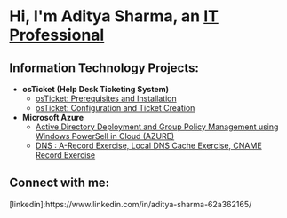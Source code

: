 <h1>Hi, I'm Aditya Sharma, an <a href="https://www.linkedin.com/in/aditya-sharma-
62a362165/">IT Professional</a></h1>

<h2>Information Technology Projects:</h2>

- <b>osTicket (Help Desk Ticketing System)</b>
  - [osTicket: Prerequisites and Installation](https://github.com/Aditya-Sharma1190/osticket-prereqs)
  - [osTicket: Configuration and Ticket Creation](https://github.com/Aditya-Sharma1190/post-install-config)
- <b>Microsoft Azure</b>
  - [Active Directory Deployment and Group Policy Management using Windows PowerSell in Cloud (AZURE)](https://github.com/Aditya-Sharma1190/Active-Directory-in-Azure)
  - [DNS : A-Record Exercise, Local DNS Cache Exercise, CNAME Record Exercise](https://github.com/Aditya-Sharma1190/DNS)

<h2>Connect with me:</h2>
[linkedin]:https://www.linkedin.com/in/aditya-sharma-62a362165/

